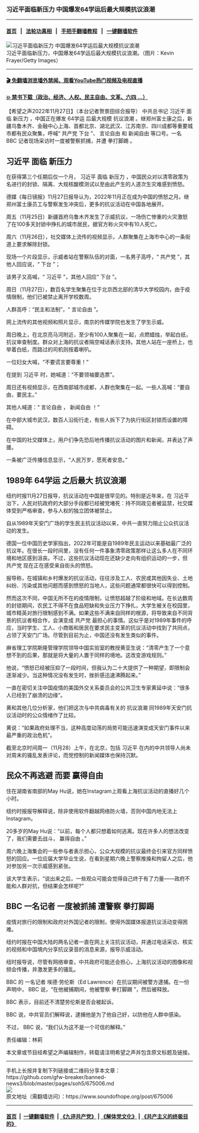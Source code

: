 ### 习近平面临新压力 中国爆发64学运后最大规模抗议浪潮 
------------------------

#### [首页](https://github.com/gfw-breaker/banned-news3/blob/master/README.md) &nbsp;&nbsp;|&nbsp;&nbsp; [法轮功真相](https://github.com/begood0513/basic/blob/master/README.md)  &nbsp;&nbsp;|&nbsp;&nbsp; [手把手翻墙教程](https://github.com/gfw-breaker/guides/wiki)  &nbsp;&nbsp;|&nbsp;&nbsp; [一键翻墙软件](https://github.com/gfw-breaker/nogfw/blob/master/README.md)  



<div><img alt="习近平面临新压力 中国爆发64学运后最大规模抗议浪潮" src="https://img.soundofhope.org/2022-11/gettyimages-1435835296-1669606678578.jpg"/>
<br/><figcaption class="caption">
 习近平面临新压力，中国爆发64学运后最大规模抗议浪潮。（图片：Kevin Frayer/Getty Images）
</figcaption></div><hr/>

#### [ 🎬  免翻墙浏览墙外禁闻、观看YouTube热门视频及电视直播](https://github.com/gfw-breaker/HelloWorld)

#### [ 💥  禁书下载（政治、经济、人权、民主自由、文革、六四 ...）](https://github.com/gfw-breaker/books/blob/master/README.md)

<div><div class="Content__Wrapper sc-1bvya0-0 elmmKw article_body" itemprop="articleBody">
 <div id="post_place_1">
 </div>
 <p class="meta-top">
  <span class="meta">
   【希望之声2022年11月27日】（本台记者贺景田综合报导）
  </span>
  中共总书记
  <ok href="/term/1063">
   习近平
  </ok>
  面临
  <ok href="/term/812559">
   新压力
  </ok>
  ，中国正在爆发
  <ok href="/term/812562">
   64学运
  </ok>
  后最大规模
  <ok href="/term/680950">
   抗议浪潮
  </ok>
  。继郑州富士康之后，新疆乌鲁木齐、金融中心上海、首都北京、湖北武汉、江苏南京、四川成都等重要城市都有民众聚集，呼喊“
  <ok href="/term/970">
   共产党
  </ok>
  <ok href="/term/13846">
   下台
  </ok>
  ”、
  <ok href="/term/1155">
   言论自由
  </ok>
  和
  <ok href="/term/19499">
   新闻自由
  </ok>
  等口号。一名
  <ok href="/term/5880">
   BBC
  </ok>
  记者现场采访时一度被警察抓捕，并遭
  <ok href="/term/718148">
   拳打脚踢
  </ok>
  。
 </p>
 <h2>
  <strong>
   <ok href="/term/1063">
    习近平
   </ok>
   面临
   <ok href="/term/812559">
    新压力
   </ok>
  </strong>
 </h2>
 <p>
  在获得第三个任期后仅一个月，
  <ok href="/term/1063">
   习近平
  </ok>
  面临
  <ok href="/term/812559">
   新压力
  </ok>
  ，中国民众对以清零政策为名进行的封锁、隔离、大规核酸模测试以至由此产生的人道次生灾难感到愤怒。
 </p>
 <p>
  德媒《每日镜报》11月27日报导认为，2022年11月正在成为中国的愤怒之月。继郑州富士康员工与警察发生冲突后，更多的抗议活动在中国各地展开。
 </p>
 <p>
  周五（11月25日）新疆首府乌鲁木齐发生了示威抗议，一场伤亡惨重的火灾激怒了在100多天封锁中挣扎的城市居民，据官方称火灾中有10人死亡。
 </p>
 <p>
  周六（11月26日），社交媒体上流传的视频显示，人群聚集在上海市中心的一条街道上要求解除封锁。
 </p>
 <p>
  现场一个片段显示，示威者站在警察队伍的对面，一名男子高呼，“
  <ok href="/term/970">
   共产党
  </ok>
  ”，其他人回应说，“
  <ok href="/term/13846">
   下台
  </ok>
  ”；
 </p>
 <p>
  该男子又高喊，“
  <ok href="/term/1063">
   习近平
  </ok>
  ”，其他人回应“
  <ok href="/term/13846">
   下台
  </ok>
  ”。
 </p>
 <p>
  周日（11月27日），数百名学生聚集在位于北京西北部的清华大学校园内，由于疫情限制，他们已被禁止离开学校数周。
 </p>
 <p>
  人群高呼：“民主和法制”，“
  <ok href="/term/1155">
   言论自由
  </ok>
  ”。
 </p>
 <p>
  网上流传的其他视频和照片显示，南京的传媒学院也发生了学生示威。
 </p>
 <p>
  周日晚上，在北京亮马河附近，至少有100人聚集在一起，点燃蜡烛，举起白纸，抗议审查制度。群众对上海的抗议者隔空喊话表示支持。其他人站在一座桥上，也举着白纸，而路过的司机则按着喇叭。
 </p>
 <p>
  一位妇女大喊，“不要谎言要尊重！”
 </p>
 <p>
  在提到
  <ok href="/term/1063">
   习近平
  </ok>
  时，她喊道：“不要领袖要选票”。
 </p>
 <p>
  周日还有视频显示，在西南部城市成都，人群也聚集在一起。一些人高喊：“要自由，要民主。”
 </p>
 <p>
  其他人喊道：“
  <ok href="/term/1155">
   言论自由
  </ok>
  ，
  <ok href="/term/19499">
   新闻自由
  </ok>
  ！”
 </p>
 <p>
  在中部大城市武汉，数百人沿街行走，有些人拆下了为执行街区封锁而设置的障碍。
 </p>
 <p>
  在中国的社交媒体上，用户们争先恐后地传播抗议活动的图片和新闻，并表达了声援。
 </p>
 <p>
  一条被广泛传播信息显示，“人民万岁，愿死者安息。”
 </p>
 <h2>
  <strong>
   1989年
   <ok href="/term/812562">
    64学运
   </ok>
   之后最大
   <ok href="/term/680950">
    抗议浪潮
   </ok>
  </strong>
 </h2>
 <p>
  纽约时报11月27日报导，抗议活动在中国是很罕见的。特别是近年来，在
  <ok href="/term/1063">
   习近平
  </ok>
  治下，人民对抗政府的大部分手段都已经被党堵死：持不同政见者被监禁，社交媒体受到严格审查，参与人权的独立团体被禁止。
 </p>
 <p>
  自从1989年天安门广场的学生民主抗议活动以来，中共一直努力阻止公众抗议活动的发生。
 </p>
 <p>
  德国一位中国历史学家指出，2022年可能是自1989年民主运动以来基础最广泛的抗议年。在很长一段时间里，没有任何一件事象清零政策那样让这么多人在不同环境和地区感到沮丧。不过，这些抗议活动现在还缺少走向有组织运动的一步，但
  <ok href="/term/970">
   共产党
  </ok>
  现在正在感受来自街头的愤怒。
 </p>
 <p>
  报导称，在城镇和乡村爆发的抗议活动，往往涉及工人、农民或其他因失业、土地纠纷、污染或其他问题而感到愤怒的当地人，这些问题通常都很快可以得到控制。
 </p>
 <p>
  然而这次不同，中国无所不在的疫情限制，让愤怒超越了阶级和地域。在长达数周的封锁期间，农民工不得不在食品短缺和失业压力下挣扎，大学生被关在校园里，城市精英对旅行限制感到不满。如果这些不满来自同样的根源，将导致来自不同背景的抗议者相合作，会演变成
  <ok href="/term/970">
   共产党
  </ok>
  最担心的事情。这似乎是对1989年事件的呼应，当时学生、工人、小商贩和居民在要求民主变革的抗议活动中找到了共同点，占领了天安门广场。尽管到目前为止，中国还没有发生类似的事件。
 </p>
 <p>
  麻省理工学院斯隆管理学院领导中国实验室的教授黄亚生说：“清零产生了一个意想不到的后果，那就是将大量的人置于同样的境地。这改变游戏规则。”
 </p>
 <p>
  他说，“愤怒已经被压抑了一段时间，但我认为二十大提供了一种期望，即限制会逐渐减少。当这种情况没有发生时，挫折感迅速沸腾起来。”
 </p>
 <p>
  一直在密切关注中国疫情的美国外交关系委员会的公共卫生专家黄延中说：“很多人已经到了崩溃的边缘”。
 </p>
 <p>
  黄和其他几位分析家，他们把这次与中共病毒有关的
  <ok href="/term/680950">
   抗议浪潮
  </ok>
  同1989年天安门抗议活动时的公众情绪作了比较。
 </p>
 <p>
  黄说：“如果政府处理不当，这种高度动荡的局势可能迅速演变成天安门事件以来最严重的政治危机”。
 </p>
 <p>
  截至北京时间周一（11月28）上午，在北京，包括
  <ok href="/term/1063">
   习近平
  </ok>
  在内的中共领导人尚未对周末的骚乱发表评论，而党控制的新闻媒体也保持沉默。
 </p>
 <h2>
  <strong>
   民众不再逃避 而要
   <ok href="/term/812565">
    赢得自由
   </ok>
  </strong>
 </h2>
 <p>
  住在湖南省南部的May Hu说，她在Instagram上观看上海抗议活动的直播好几个小时。
 </p>
 <p>
  纽约时报报导解释说，除非使用软件翻越网络防火墙，否则中国内地无法上Instagram。
 </p>
 <p>
  20多岁的May Hu说：“以前，每个人都只想着如何逃离。现在许多人的想法改变了，我们需要去战斗，
  <ok href="/term/812565">
   赢得自由
  </ok>
  。”
 </p>
 <p>
  周六晚上海集会的一些参与者表示担心，公众大规模的抗议最终会引来官方同样愤怒的回应。一位应届大学毕业生说，在看到星期六晚上警察推搡和拘留人之后，他对参加另一次示威感到紧张。
 </p>
 <p>
  该大学生表示，“说出来之后，一些观众可能会觉得自己终于有了力量——政府不能和人群对抗，但结果会怎样呢?”
 </p>
 <h2>
  <strong>
   <ok href="/term/5880">
    BBC
   </ok>
   <ok href="/term/812568">
    一名记者
   </ok>
   一度被抓捕 遭警察
   <ok href="/term/718148">
    拳打脚踢
   </ok>
  </strong>
 </h2>
 <p>
  疫情对旅行的限制和政府对外国记者的限制，使得外国媒体报道抗议活动变得困难。
 </p>
 <p>
  纽约时报在中国大陆的两名记者一直在网上关注抗议活动，并通过电话采访、核实的视频和中国境内分享抗议录音的消息来源，报导示威活动。
 </p>
 <p>
  纽时报导说，尽管有网络审查，中共政府可能还会担心，上海抗议活动的图像和视频会传播，并激发更多的骚乱。
 </p>
 <p>
  <ok href="/term/5880">
   BBC
  </ok>
  的
  <ok href="/term/812568">
   一名记者
  </ok>
  埃德·劳伦斯（Ed Lawrence）在抗议期间被警方逮捕。在一份声明中，
  <ok href="/term/5880">
   BBC
  </ok>
  说，“在他被捕期间，他被警察
  <ok href="/term/718148">
   拳打脚踢
  </ok>
  ”，然后被释放。
 </p>
 <p>
  <ok href="/term/5880">
   BBC
  </ok>
  表示，目前还不清楚劳伦斯是否会被起诉。
 </p>
 <p>
  <ok href="/term/5880">
   BBC
  </ok>
  说，中共官员们解释说，逮捕他是为了他自己好，以防他在人群中感染。
 </p>
 <p>
  不过，
  <ok href="/term/5880">
   BBC
  </ok>
  说，“我们认为这不是一个可信的解释。”
 </p>
 <p class="meta-btm">
  责任编辑：林莉
 </p>
 <p class="meta-btm">
  本文章或节目经希望之声编辑制作，转载请注明希望之声并包含原文标题及链接。
 </p>
</div>
</div>
<hr/>
手机上长按并复制下列链接或二维码分享本文章：<br/>
https://github.com/gfw-breaker/banned-news3/blob/master/pages/soh5/675006.md <br/>
<a href='https://github.com/gfw-breaker/banned-news3/blob/master/pages/soh5/675006.md'><img src='https://github.com/gfw-breaker/banned-news3/blob/master/pages/soh5/675006.md.png'/></a> <br/>
原文地址（需翻墙访问）：https://www.soundofhope.org/post/675006


------------------------
#### [首页](https://github.com/gfw-breaker/banned-news3/blob/master/README.md) &nbsp;|&nbsp; [一键翻墙软件](https://github.com/gfw-breaker/nogfw/blob/master/README.md) &nbsp;| [《九评共产党》](https://github.com/gfw-breaker/9ping.md/blob/master/README.md#九评之一评共产党是什么) | [《解体党文化》](https://github.com/gfw-breaker/jtdwh.md/blob/master/README.md) | [《共产主义的终极目的》](https://github.com/gfw-breaker/gczydzjmd.md/blob/master/README.md)


<img src='http://gfw-breaker.win/banned-news3/pages/soh5/675006.md' width='0px' height='0px'/>